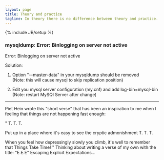 ```yaml
---
layout: page
title: Theory and practice
tagline: In theory there is no difference between theory and practice. In practice there is.
---
```

{% include JB/setup %}

<h3>mysqldump: Error: Binlogging on server not active</h3>

Error: Binlogging on server not active
<p>Solution:</p> 

1) Option "--master-data" in your mysqldump should be removed
<br>(Note: this will cause mysql to skip replication position)

2) Edit you mysql server configuration (my.cnf) and add log-bin=mysql-bin
<br>(Note: restart MySQl Server after change)

<hr>
Piet Hein wrote this "short verse" that has been an inspiration to me when I 
feeling that things are not happening fast enough:

"
T. T. T.

Put up in a place
where it's easy to see
the cryptic admonishment
T. T. T.

When you feel how depressingly
slowly you climb,
it's well to remember that
Things Take Time!
"
Thinking about writing a verse of my own with the title: "E.E.E" 
Escaping Explicit Expectations...  
